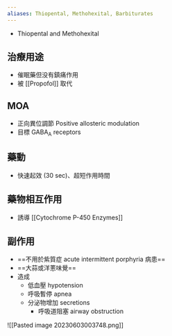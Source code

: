 ```yaml
---
aliases: Thiopental, Methohexital, Barbiturates
---
```

- Thiopental and Methohexital
## 治療用途
- 催眠藥但没有鎮痛作用
- 被 [[Propofol]] 取代
## MOA
- 正向異位調節 Positive allosteric modulation
- 目標 GABA<sub>A</sub> receptors
## 藥動
- 快速起效 (30 sec)、超短作用時間
## 藥物相互作用
- 誘導 [[Cytochrome P-450 Enzymes]] 
## 副作用
- ==不用於紫質症 acute intermittent porphyria 病患==
- ==大蒜或洋蔥味覺==
- 造成 
	- 低血壓 hypotension
	- 呼吸暫停 apnea
	- 分泌物增加 secretions
		- 呼吸道阻塞 airway obstruction 

![[Pasted image 20230603003748.png]]